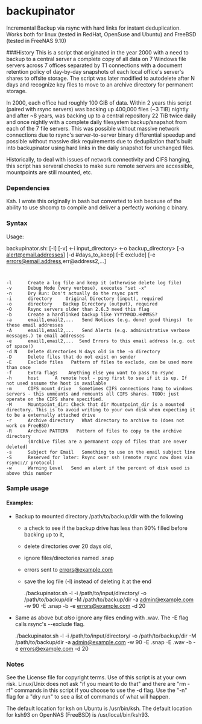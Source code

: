# backupinator
Incremental Backup via rsync with hard links for instant deduplication. Works both for linux (tested in RedHat, OpenSuse and Ubuntu) and FreeBSD (tested in FreeNAS 9.10)

###History
This is a script that originated in the year 2000 with a need to backup to a central server a complete 
copy of all data on 7 Windows file servers across 7 offices separated by T1 connections with a document retention 
policy of day-by-day snapshots of each local office's server's shares to offsite storage. The script was later modified to autodelete after N days and recognize key files to move to an archive directory for permanent storage. 

In 2000, each office had roughly 100 GiB of data. Within 2 years this script (paired with rsync servers) was backing up 400,000 files (~3 TiB) nightly and after ~8 years, was backing up to a central repository 22 TiB twice daily and once nightly with a complete daily filesystem backup/snapshot from each of the 7 file servers.  This was possible without massive network connections due to rsync's server-to-server binary differential speedup and possible without massive disk requirements due to dedupliation that's built into backupinator using hard links in the daily snapshot for unchanged files.  

Historically, to deal with issues of network connectivity and CIFS hanging, this script has serveral checks to make sure remote servers are accessible, mountpoints are still mounted, etc.

### Dependencies

Ksh. I wrote this originally in bash but converted to ksh because of the ability to use shcomp 
to compile and deliver a perfectly working c binary. 

### Syntax
 Usage: 

backupinator.sh: [-l] [-v] <-i input_directory> <-o backup_directory> [-a alert@email.addresses] [-d #days_to_keep] [-E exclude] [-e errors@email.address,err@address2,...] 

```
 

-l      Create a log file and keep it (otherwise delete log file)
-v      Debug Mode (very verbose), executes "set -x" 
-n      Dry Run: Don't actually do the rsync part
-i      directory     Original Directory (input), required
-o      directory    Backup Directory (output), required
-O      Rsync servers older than 2.6.3 need this flag
-b      Create a hardlinked backup like YYYYMMDD.HHMMSS? 
-a      email1,email2,...   Send Notices (e.g. done! good things)  to these email addresses
-A      email1,email2,...   Send Alerts (e.g. administrative verbose messages.) to email addresses
-e      email1,email2,...  Send Errors to this email address (e.g. out of space!)
-d N    Delete directories N days old in the -o directory
-D      Delete files that do not exist on sender
-E      Exclude files   Pattern of files to exclude, can be used more than once
-f      Extra flags    Anything else you want to pass to rsync
-h      host      A remote host - ping first to see if it is up. If not used assume the host is available
-m      CIFS_mount_drive   Sometimes CIFS connections hang to windows servers - this unmounts and remounts all CIFS shares. TODO: just operate on the CIFS share specified. 
-M      Mountpoint_dir: Check that dir Mountpoint_dir is a mounted directory. This is to avoid writing to your own disk when expecting it to be a externally attached drive
-r      Archive directory   What directory to archive to (does not work on FreeBSD)
-R      Archive PATTERN   Pattern of files to copy to the archive directory
        (Archive files are a permanent copy of files that are never deleted)
-s      Subject for Email   Something to use on the email subject line
-S      Reserved for later: Rsync over ssh (remote rsync now does via rsync:// protocol) 
-w      Warning Level   Send an alert if the percent of disk used is above this number
```


### Sample usage

#### Examples:

* Backup to mounted directory /path/to/backup/dir with the following 
  * a check to see if the backup drive has less than 90% filled before backing up to it, 
  * delete directories over 20 days old, 
  * ignore files/directories named .snap
  * errors sent to errors@example.com
  * save the log file (-l) instead of deleting it at the end

     ./backupinator.sh -l -i /path/to/input/directory/ -o /path/to/backup/dir -M /path/to/backup/dir  -a admin@example.com -w 90 -E .snap -b -e errors@example.com -d 20


* Same as above but *also* ignore any files ending with .wav. The -E flag calls rsync's --exclude flag.

     ./backupinator.sh -l -i /path/to/input/directory/ -o /path/to/backup/dir -M /path/to/backup/dir  -a admin@example.com -w 90 -E .snap -E .wav -b -e errors@example.com -d 20

### Notes

See the License file for copyright terms. Use of this script is at your own risk. Linux/Unix does not ask "if you meant to do that" and there are "rm -rf" commands in this script if you choose to use the -d flag. Use the "-n" flag for a "dry run" to see a list of commands of what will happen. 

The default location for ksh on Ubuntu is /usr/bin/ksh. The default location for ksh93 on OpenNAS (FreeBSD) is /usr/local/bin/ksh93. 


